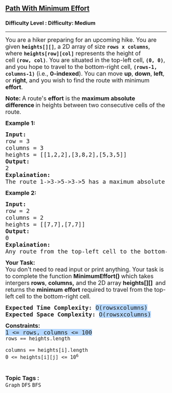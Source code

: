 <h2><a href="https://www.geeksforgeeks.org/problems/path-with-minimum-effort/1?page=1&category=Graph&difficulty=Easy,Medium,Hard&status=unsolved,attempted&sortBy=accuracy">Path With Minimum Effort</a></h2><h3>Difficulty Level : Difficulty: Medium</h3><hr><div class="problems_problem_content__Xm_eO"><p><span style="font-size: 18px;">You are a hiker preparing for an upcoming hike. You are given&nbsp;<strong><code>heights[][]</code></strong>, a 2D array of size&nbsp;<code><strong>rows x columns</strong></code>, where&nbsp;<strong><code>heights[row][col]</code></strong>&nbsp;represents the height of cell&nbsp;<code><strong>(row, col)</strong></code>. You are situated in the top-left cell,&nbsp;<code><strong>(0, 0)</strong></code>, and you hope to travel to the bottom-right cell,&nbsp;<code><strong>(rows-1, columns-1)</strong></code>&nbsp;(i.e.,&nbsp;<strong>0-indexed</strong>). You can move&nbsp;<strong>up</strong>,&nbsp;<strong>down</strong>,&nbsp;<strong>left</strong>, or&nbsp;<strong>right</strong>, and you wish to find the route with minimum <strong>effort</strong>.</span></p>
<p><span style="font-size: 18px;"><strong>Note: </strong>A route's <strong>effort</strong>&nbsp;is the&nbsp;<strong>maximum absolute difference</strong><strong>&nbsp;</strong>in heights between two consecutive cells of the route.</span></p>
<p><span style="font-size: 18px;"><strong>Example 1:</strong></span></p>
<pre><span style="font-size: 18px;"><strong>Input:</strong><br>row = 3<br>columns = 3 <br>heights = [[1,2,2],[3,8,2],[5,3,5]]
<strong>Output:</strong> <br>2
<strong>Explaination:</strong> <br>The route 1-&gt;3-&gt;5-&gt;3-&gt;5 has a maximum absolute difference of 2 in consecutive cells. This is better than the route 1-&gt;2-&gt;2-&gt;2-&gt;5, where the maximum absolute difference is 3.</span></pre>
<p><span style="font-size: 18px;"><strong>Example 2:</strong></span></p>
<pre><span style="font-size: 18px;"><strong>Input:</strong><br>row = 2<br>columns = 2 <br>heights = [[7,7],[7,7]]
<strong>Output:</strong> <br>0
<strong>Explaination:</strong> <br>Any route from the top-left cell to the bottom-right cell has a maximum absolute difference of 0 in consecutive cells.<br></span></pre>
<p><span style="font-size: 18px;"><strong>Your Task:</strong><br>You don't need to read input or print anything. Your task is to complete the function <strong>MinimumEffort()&nbsp;</strong>which takes intergers <strong>rows</strong>, <strong>columns,</strong> and the 2D array <strong>heights[][] </strong><strong>&nbsp;</strong>and returns the<em> </em><strong>minimum</strong>&nbsp;<strong>effort</strong>&nbsp;required to travel from the top-left cell to the bottom-right cell<em>.</em></span></p>
<p><span style="font-size: 18px;"><strong style="font-family: monospace; font-size: 18px;">Expected Time Complexity:&nbsp;</strong><span style="font-family: monospace; font-size: 18px; background-color: #b4d7ff;">O(rowsxcolumns)</span><br style="font-family: monospace; font-size: 18px;"><strong style="font-family: monospace; font-size: 18px;">Expected Space Complexity:&nbsp;</strong><span style="font-family: monospace; font-size: 18px; background-color: #b4d7ff;">O(rowsxcolumns)</span></span></p>
<p><span style="font-size: 18px;"><strong>Constraints:<br></strong><span style="font-family: monospace; background-color: #b4d7ff;">1 &lt;= rows, columns &lt;= 100</span><strong><br></strong></span><span style="font-size: 18px;"><code>rows == heights.length<br>
columns == heights[i].length<br>0 &lt;= heights[i][j] &lt;= 10<sup>6</sup></code></span></p></div><br><p><span style=font-size:18px><strong>Topic Tags : </strong><br><code>Graph</code>&nbsp;<code>DFS</code>&nbsp;<code>BFS</code>&nbsp;